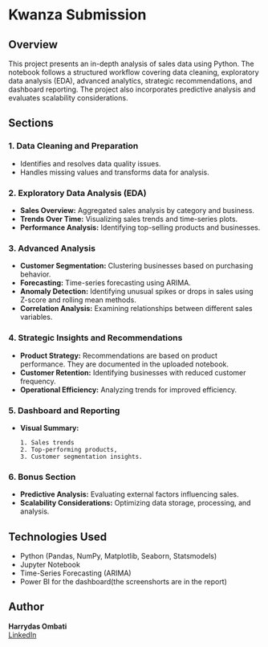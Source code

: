# Kwanza Submission

## Overview
This project presents an in-depth analysis of sales data using Python. The notebook follows a structured workflow covering data cleaning, exploratory data analysis (EDA), advanced analytics, strategic recommendations, and dashboard reporting. The project also incorporates predictive analysis and evaluates scalability considerations.

## Sections
### 1. Data Cleaning and Preparation
- Identifies and resolves data quality issues.
- Handles missing values and transforms data for analysis.

### 2. Exploratory Data Analysis (EDA)
- **Sales Overview:**
    Aggregated sales analysis by category and business.
- **Trends Over Time:**
    Visualizing sales trends and time-series plots.
- **Performance Analysis:**
    Identifying top-selling products and businesses.

### 3. Advanced Analysis
- **Customer Segmentation:** Clustering businesses based on purchasing behavior.
- **Forecasting:** Time-series forecasting using ARIMA.
- **Anomaly Detection:** Identifying unusual spikes or drops in sales using Z-score and rolling mean methods.
- **Correlation Analysis:** Examining relationships between different sales variables.

### 4. Strategic Insights and Recommendations
- **Product Strategy:** Recommendations are based on product performance. They are documented in the uploaded notebook.
- **Customer Retention:** Identifying businesses with reduced customer frequency.
- **Operational Efficiency:** Analyzing trends for improved efficiency.

### 5. Dashboard and Reporting
- **Visual Summary:**
  
      1. Sales trends
      2. Top-performing products,
      3. Customer segmentation insights.

### 6. Bonus Section
- **Predictive Analysis:** Evaluating external factors influencing sales.
- **Scalability Considerations:** Optimizing data storage, processing, and analysis.

## Technologies Used
- Python (Pandas, NumPy, Matplotlib, Seaborn, Statsmodels)
- Jupyter Notebook
- Time-Series Forecasting (ARIMA)
- Power BI for the dashboard(the screenshorts are in the report)


## Author
**Harrydas Ombati**  
[LinkedIn](www.linkedin.com/in/harrydas-ombati)


